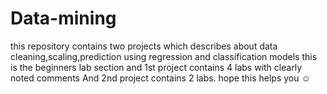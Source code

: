 # Data-mining
this repository contains two projects which describes about data cleaning,scaling,prediction using regression and classification models
this is the beginners lab section and 1st project contains 4 labs with clearly noted comments
And 2nd project contains 2 labs.
hope this helps you ☺️ 
